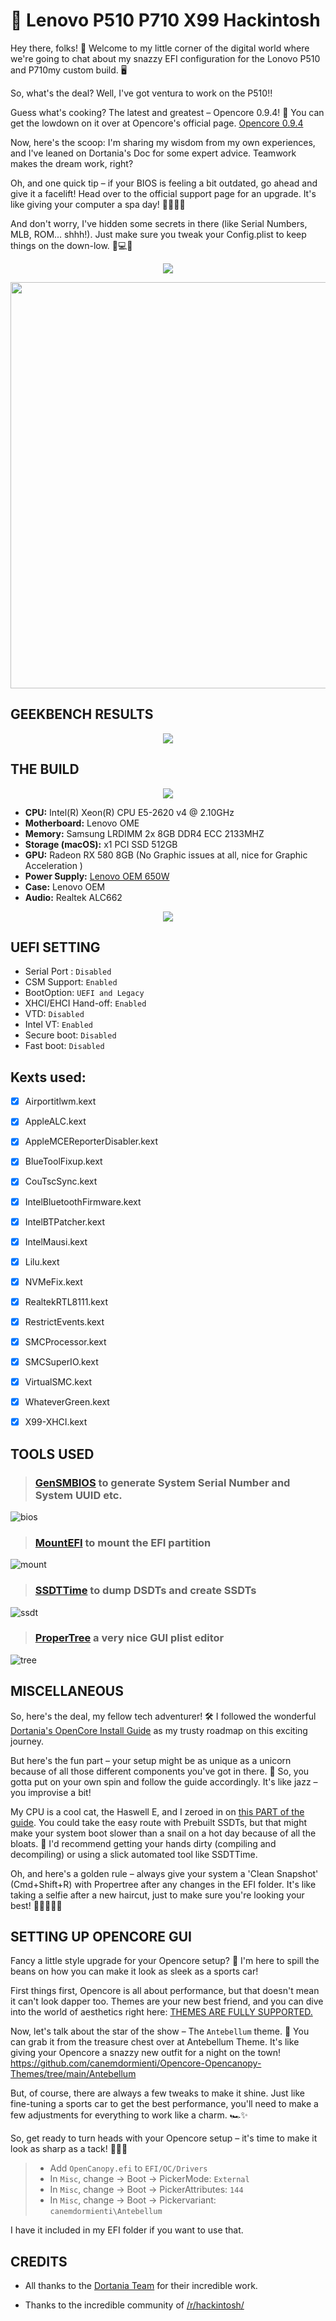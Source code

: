 #  Lenovo P510 P710 X99 Hackintosh

Hey there, folks! 🌟 Welcome to my little corner of the digital world where we're going to chat about my snazzy EFI configuration for the Lonovo P510 and P710my custom build. 🖥️

So, what's the deal? Well, I've got ventura to work on the P510!!

Guess what's cooking? The latest and greatest – Opencore 0.9.4! 🚀 You can get the lowdown on it over at Opencore's official page.
[Opencore 0.9.4](https://github.com/acidanthera/OpenCorePkg)

Now, here's the scoop: I'm sharing my wisdom from my own experiences, and I've leaned on Dortania's Doc for some expert advice. Teamwork makes the dream work, right?

Oh, and one quick tip – if your BIOS is feeling a bit outdated, go ahead and give it a facelift! Head over to the official support page for an upgrade. It's like giving your computer a spa day! 💆‍♂️💆‍♀️

And don't worry, I've hidden some secrets in there (like Serial Numbers, MLB, ROM... shhh!). Just make sure you tweak your Config.plist to keep things on the down-low. 🤫💻✨

<p align="center"> <img src="img/2.png"> </p>
<p align="center"> <img width="750" height="650" src="img/main.jpg"> </p>


## GEEKBENCH RESULTS

<p align="center"> <img src="img/geekbench.png"> </p>


## THE BUILD

<p align="center"> <img src="img/os.png"> </p>

* **CPU:** Intel(R) Xeon(R) CPU E5-2620 v4 @ 2.10GHz
* **Motherboard:** Lenovo OME
* **Memory:** Samsung LRDIMM 2x 8GB DDR4 ECC 2133MHZ
* **Storage (macOS):** x1 PCI SSD 512GB
* **GPU:** Radeon RX 580 8GB (No Graphic issues at all, nice for Graphic Acceleration )
* **Power Supply:** [Lenovo OEM 650W](https://www.lenovo.com/medias/ThinkStation-P510-Datasheet-November-2016.pdf?context=bWFzdGVyfHJvb3R8OTYwOTUyfGFwcGxpY2F0aW9uL3BkZnxoODEvaDllLzk0NTk1NDYyNTk0ODYucGRmfDFjYTU0NzI1NjJkM2VlMTg2NmMwMTBjZjNjYjdlNWQxZTg0OTQ0YjI2MWZiYzgwNGY2NWVmNGQ3ZTdiNmFjZTI)
* **Case:** Lenovo OEM
* **Audio:** Realtek ALC662

<p align="center"> <img src="img/3.png"> </p>

## UEFI SETTING

* Serial Port : `Disabled`
* CSM Support: `Enabled`
* BootOption: `UEFI and Legacy`
* XHCI/EHCI Hand-off: `Enabled`
* VTD: `Disabled`
* Intel VT: `Enabled`
* Secure boot: `Disabled`
* Fast boot: `Disabled`

## Kexts used:

- [x] Airportitlwm.kext
- [x] AppleALC.kext
- [x] AppleMCEReporterDisabler.kext
- [x] BlueToolFixup.kext
- [x] CouTscSync.kext
- [x] IntelBluetoothFirmware.kext
- [x] IntelBTPatcher.kext
- [x] IntelMausi.kext
- [x] Lilu.kext
- [x] NVMeFix.kext
- [x] RealtekRTL8111.kext
- [x] RestrictEvents.kext
- [x] SMCProcessor.kext
- [x] SMCSuperIO.kext
- [x] VirtualSMC.kext
- [x] WhateverGreen.kext
- [x] X99-XHCI.kext


## TOOLS USED

> ### [GenSMBIOS](https://github.com/corpnewt/GenSMBIOS) to generate System Serial Number and System UUID etc.

![bios](img/gensmbios.png)

> ### [MountEFI](https://github.com/corpnewt/MountEFI) to mount the EFI partition

![mount](img/mountefi.png)

> ### [SSDTTime](https://github.com/corpnewt/SSDTTime) to dump DSDTs and create SSDTs

![ssdt](img/ssttime.png)

> ### [ProperTree](https://github.com/corpnewt/ProperTree) a very nice GUI plist editor

![tree](img/propertree.png)

## MISCELLANEOUS

So, here's the deal, my fellow tech adventurer! 🛠️ I followed the wonderful [Dortania's OpenCore Install Guide](https://dortania.github.io/OpenCore-Install-Guide/) as my trusty roadmap on this exciting journey.

But here's the fun part – your setup might be as unique as a unicorn because of all those different components you've got in there. 🦄 So, you gotta put on your own spin and follow the guide accordingly. It's like jazz – you improvise a bit!

My CPU is a cool cat, the Haswell E, and I zeroed in on [this PART of the guide](https://dortania.github.io/Getting-Started-With-ACPI/ssdt-methods/ssdt-prebuilt.html#haswell-and-broadwell-e). You could take the easy route with Prebuilt SSDTs, but that might make your system boot slower than a snail on a hot day because of all the bloats. 🐌 I'd recommend getting your hands dirty (compiling and decompiling) or using a slick automated tool like SSDTTime.

Oh, and here's a golden rule – always give your system a 'Clean Snapshot' (Cmd+Shift+R) with Propertree after any changes in the EFI folder. It's like taking a selfie after a new haircut, just to make sure you're looking your best! 📸💇‍♂️💇‍♀️



## SETTING UP OPENCORE GUI

Fancy a little style upgrade for your Opencore setup? 🌟 I'm here to spill the beans on how you can make it look as sleek as a sports car!

First things first, Opencore is all about performance, but that doesn't mean it can't look dapper too. Themes are your new best friend, and you can dive into the world of aesthetics right here: [THEMES ARE FULLY SUPPORTED.](https://dortania.github.io/OpenCore-Post-Install/cosmetic/gui.html#setting-up-opencore-s-gui) 

Now, let's talk about the star of the show – The `Antebellum` theme. 🎩 You can grab it from the treasure chest over at Antebellum Theme. It's like giving your Opencore a snazzy new outfit for a night on the town! https://github.com/canemdormienti/Opencore-Opencanopy-Themes/tree/main/Antebellum

But, of course, there are always a few tweaks to make it shine. Just like fine-tuning a sports car to get the best performance, you'll need to make a few adjustments for everything to work like a charm. 🏎️✨

So, get ready to turn heads with your Opencore setup – it's time to make it look as sharp as a tack! 💼🌆💃

> - Add `OpenCanopy.efi` to `EFI/OC/Drivers`
> - In `Misc`, change -> Boot -> PickerMode: `External` 
> - In `Misc`, change -> Boot -> PickerAttributes: `144`
> - In `Misc`, change -> Boot -> Pickervariant: `canemdormienti\Antebellum`

I have it included in my EFI folder if you want to use that.

## CREDITS

- All thanks to the [Dortania Team](https://dortania.github.io/OpenCore-Install-Guide/misc/credit.html) for their incredible work.

- Thanks to the incredible community of [/r/hackintosh/](https://www.reddit.com/r/hackintosh/)


